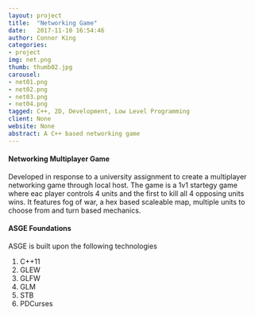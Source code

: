 ```yaml
---
layout: project
title:  "Networking Game"
date:   2017-11-10 16:54:46
author: Connor King
categories:
- project
img: net.png
thumb: thumb02.jpg
carousel:
- net01.png
- net02.png
- net03.png
- net04.png
tagged: C++, 2D, Development, Low Level Programming
client: None
website: None
abstract: A C++ based networking game
---
```

#### Networking Multiplayer Game
Developed in response to a university assignment to create a multiplayer networking game through local host. The game is a 1v1 startegy game where eac player controls 4 units and the first to kill all 4 opposing units wins. It features fog of war, a hex based scaleable map, multiple units to choose from and turn based mechanics.

#### ASGE Foundations
ASGE is built upon the following technologies
1. C++11
2. GLEW
3. GLFW
4. GLM
5. STB
6. PDCurses
